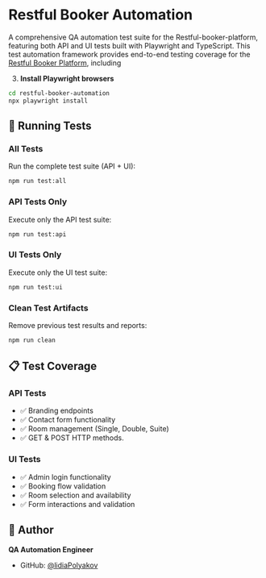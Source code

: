 # Restful Booker Automation

A comprehensive QA automation test suite for the Restful-booker-platform, featuring both API and UI tests built with Playwright and TypeScript.
This test automation framework provides end-to-end testing coverage for the [Restful Booker Platform](https://automationintesting.online), including


3. **Install Playwright browsers**
```bash
cd restful-booker-automation
npx playwright install
```

## 🧪 Running Tests

### All Tests
Run the complete test suite (API + UI):
```bash
npm run test:all
```

### API Tests Only
Execute only the API test suite:
```bash
npm run test:api
```

### UI Tests Only
Execute only the UI test suite:
```bash
npm run test:ui
```

### Clean Test Artifacts
Remove previous test results and reports:
```bash
npm run clean
```

## 📋 Test Coverage

### API Tests
- ✅ Branding endpoints
- ✅ Contact form functionality
- ✅ Room management (Single, Double, Suite)
- ✅ GET & POST HTTP methods.

### UI Tests
- ✅ Admin login functionality
- ✅ Booking flow validation
- ✅ Room selection and availability
- ✅ Form interactions and validation


## 👤 Author

**QA Automation Engineer**
- GitHub: [@lidiaPolyakov](https://github.com/lidiaPolyakov)

